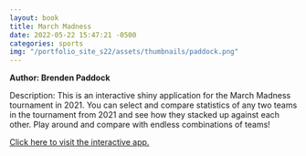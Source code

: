 ```yaml
---
layout: book
title: March Madness
date: 2022-05-22 15:47:21 -0500
categories: sports
img: "/portfolio_site_s22/assets/thumbnails/paddock.png"
---
```


<b>Author: Brenden Paddock</b>

Description: This is an interactive shiny application for the March Madness
tournament in 2021.  You can select and compare statistics of any two teams in
the tournament from 2021 and see how they stacked up against each other. Play
around and compare with endless combinations of teams!

<a href="https://data-viz.it.wisc.edu/content/9e79e6fd-d146-422e-b115-e6086a52f7f3">Click here to visit the interactive app.</a>

[jekyll-docs]: https://jekyllrb.com/docs/home
[jekyll-gh]:   https://github.com/jekyll/jekyll
[jekyll-talk]: https://talk.jekyllrb.com/
